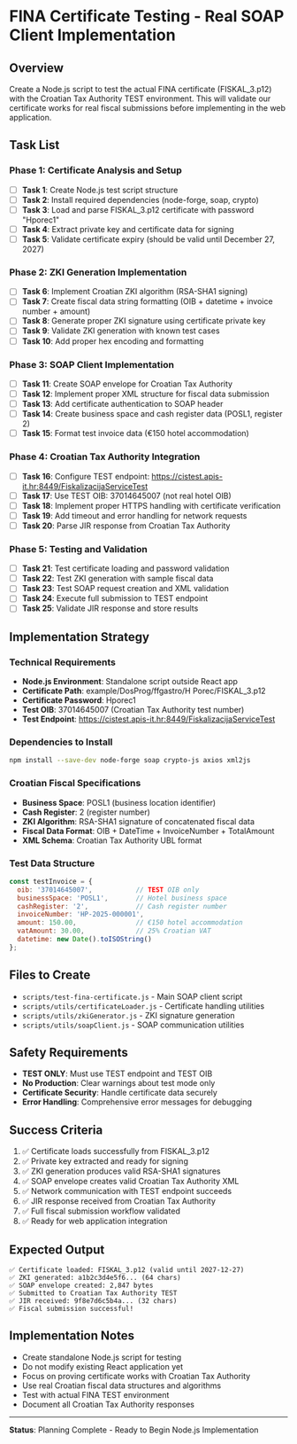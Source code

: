 # FINA Certificate Testing - Real SOAP Client Implementation

## Overview
Create a Node.js script to test the actual FINA certificate (FISKAL_3.p12) with the Croatian Tax Authority TEST environment. This will validate our certificate works for real fiscal submissions before implementing in the web application.

## Task List

### Phase 1: Certificate Analysis and Setup
- [ ] **Task 1**: Create Node.js test script structure
- [ ] **Task 2**: Install required dependencies (node-forge, soap, crypto)
- [ ] **Task 3**: Load and parse FISKAL_3.p12 certificate with password "Hporec1"
- [ ] **Task 4**: Extract private key and certificate data for signing
- [ ] **Task 5**: Validate certificate expiry (should be valid until December 27, 2027)

### Phase 2: ZKI Generation Implementation
- [ ] **Task 6**: Implement Croatian ZKI algorithm (RSA-SHA1 signing)
- [ ] **Task 7**: Create fiscal data string formatting (OIB + datetime + invoice number + amount)
- [ ] **Task 8**: Generate proper ZKI signature using certificate private key
- [ ] **Task 9**: Validate ZKI generation with known test cases
- [ ] **Task 10**: Add proper hex encoding and formatting

### Phase 3: SOAP Client Implementation
- [ ] **Task 11**: Create SOAP envelope for Croatian Tax Authority
- [ ] **Task 12**: Implement proper XML structure for fiscal data submission
- [ ] **Task 13**: Add certificate authentication to SOAP header
- [ ] **Task 14**: Create business space and cash register data (POSL1, register 2)
- [ ] **Task 15**: Format test invoice data (€150 hotel accommodation)

### Phase 4: Croatian Tax Authority Integration
- [ ] **Task 16**: Configure TEST endpoint: https://cistest.apis-it.hr:8449/FiskalizacijaServiceTest
- [ ] **Task 17**: Use TEST OIB: 37014645007 (not real hotel OIB)
- [ ] **Task 18**: Implement proper HTTPS handling with certificate verification
- [ ] **Task 19**: Add timeout and error handling for network requests
- [ ] **Task 20**: Parse JIR response from Croatian Tax Authority

### Phase 5: Testing and Validation
- [ ] **Task 21**: Test certificate loading and password validation
- [ ] **Task 22**: Test ZKI generation with sample fiscal data
- [ ] **Task 23**: Test SOAP request creation and XML validation
- [ ] **Task 24**: Execute full submission to TEST endpoint
- [ ] **Task 25**: Validate JIR response and store results

## Implementation Strategy

### Technical Requirements
- **Node.js Environment**: Standalone script outside React app
- **Certificate Path**: example/DosProg/ffgastro/H Porec/FISKAL_3.p12
- **Certificate Password**: Hporec1
- **Test OIB**: 37014645007 (Croatian Tax Authority test number)
- **Test Endpoint**: https://cistest.apis-it.hr:8449/FiskalizacijaServiceTest

### Dependencies to Install
```bash
npm install --save-dev node-forge soap crypto-js axios xml2js
```

### Croatian Fiscal Specifications
- **Business Space**: POSL1 (business location identifier)
- **Cash Register**: 2 (register number)
- **ZKI Algorithm**: RSA-SHA1 signature of concatenated fiscal data
- **Fiscal Data Format**: OIB + DateTime + InvoiceNumber + TotalAmount
- **XML Schema**: Croatian Tax Authority UBL format

### Test Data Structure
```javascript
const testInvoice = {
  oib: '37014645007',           // TEST OIB only
  businessSpace: 'POSL1',       // Hotel business space
  cashRegister: '2',            // Cash register number
  invoiceNumber: 'HP-2025-000001',
  amount: 150.00,               // €150 hotel accommodation
  vatAmount: 30.00,             // 25% Croatian VAT
  datetime: new Date().toISOString()
};
```

## Files to Create
- `scripts/test-fina-certificate.js` - Main SOAP client script
- `scripts/utils/certificateLoader.js` - Certificate handling utilities
- `scripts/utils/zkiGenerator.js` - ZKI signature generation
- `scripts/utils/soapClient.js` - SOAP communication utilities

## Safety Requirements
- **TEST ONLY**: Must use TEST endpoint and TEST OIB
- **No Production**: Clear warnings about test mode only
- **Certificate Security**: Handle certificate data securely
- **Error Handling**: Comprehensive error messages for debugging

## Success Criteria
1. ✅ Certificate loads successfully from FISKAL_3.p12
2. ✅ Private key extracted and ready for signing
3. ✅ ZKI generation produces valid RSA-SHA1 signatures
4. ✅ SOAP envelope creates valid Croatian Tax Authority XML
5. ✅ Network communication with TEST endpoint succeeds
6. ✅ JIR response received from Croatian Tax Authority
7. ✅ Full fiscal submission workflow validated
8. ✅ Ready for web application integration

## Expected Output
```
✅ Certificate loaded: FISKAL_3.p12 (valid until 2027-12-27)
✅ ZKI generated: a1b2c3d4e5f6... (64 chars)
✅ SOAP envelope created: 2,847 bytes
✅ Submitted to Croatian Tax Authority TEST
✅ JIR received: 9f8e7d6c5b4a... (32 chars)
✅ Fiscal submission successful!
```

## Implementation Notes
- Create standalone Node.js script for testing
- Do not modify existing React application yet
- Focus on proving certificate works with Croatian Tax Authority
- Use real Croatian fiscal data structures and algorithms
- Test with actual FINA TEST environment
- Document all Croatian Tax Authority responses

---
**Status**: Planning Complete - Ready to Begin Node.js Implementation